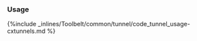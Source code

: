 <!--  usedin: [ _legacy_docker/Toolbelt/tunnel.md, _maestro/Toolbelt/tunnel.md, _node/toolbelt/tunnel.md, _rails/Toolbelt/tunnel.md] -->


### Usage



{%include _inlines/Toolbelt/common/tunnel/code_tunnel_usage-cxtunnels.md %}




